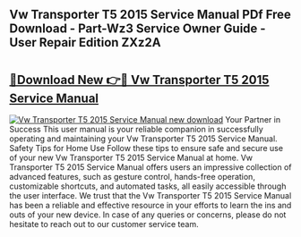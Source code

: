 ## Vw Transporter T5 2015 Service Manual PDf Free Download - Part-Wz3 Service Owner Guide - User Repair Edition ZXz2A

# <h2><a href="http://bc55838.oget.top/?id=Vw+Transporter+T5+2015+Service+Manual">🔗Download New 👉🔴 Vw Transporter T5 2015 Service Manual</a></h2>

[![Vw Transporter T5 2015 Service Manual new download](https://i.imgur.com/5g1atiW.png)](http://bc55838.oget.top/?id=Vw+Transporter+T5+2015+Service+Manual)
Your Partner in Success This user manual is your reliable companion in successfully operating and maintaining your Vw Transporter T5 2015 Service Manual. Safety Tips for Home Use Follow these tips to ensure safe and secure use of your new Vw Transporter T5 2015 Service Manual at home. Vw Transporter T5 2015 Service Manual offers users an impressive collection of advanced features, such as gesture control, hands-free operation, customizable shortcuts, and automated tasks, all easily accessible through the user interface. We trust that the Vw Transporter T5 2015 Service Manual has been a reliable and effective resource in your efforts to learn the ins and outs of your new device. In case of any queries or concerns, please do not hesitate to reach out to our customer service team.
